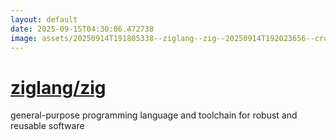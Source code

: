 ```yaml
---
layout: default
date: 2025-09-15T04:30:06.472738
image: assets/20250914T191805338--ziglang--zig--20250914T192023656--cropped.png
---
```


# [ziglang/zig](https://github.com/ziglang/zig)

general-purpose programming language and toolchain for robust and reusable software
